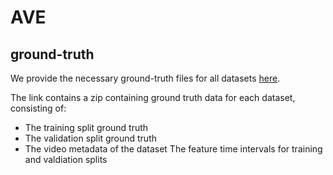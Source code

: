 # AVE

## ground-truth
We provide the necessary ground-truth files for all datasets [here](https://drive.google.com/drive/folders/1rPTiH5uPqxQ_wgvUixmBHHYl2J_ATSgL?usp=sharing).

The link contains a zip containing ground truth data for each dataset, consisting of:

- The training split ground truth
- The validation split ground truth
- The video metadata of the dataset
The feature time intervals for training and valdiation splits
